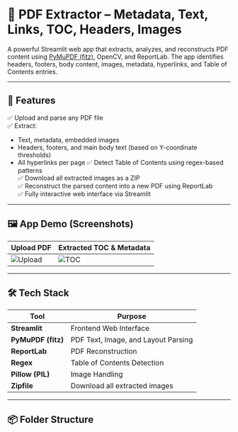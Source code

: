 # 📄 PDF Extractor – Metadata, Text, Links, TOC, Headers, Images

A powerful Streamlit web app that extracts, analyzes, and reconstructs PDF content using [PyMuPDF (fitz)](https://pymupdf.readthedocs.io/), OpenCV, and ReportLab. The app identifies headers, footers, body content, images, metadata, hyperlinks, and Table of Contents entries.

---

## 🚀 Features

✅ Upload and parse any PDF file  
✅ Extract:
- Text, metadata, embedded images
- Headers, footers, and main body text (based on Y-coordinate thresholds)
- All hyperlinks per page
✅ Detect Table of Contents using regex-based patterns  
✅ Download all extracted images as a ZIP  
✅ Reconstruct the parsed content into a new PDF using ReportLab  
✅ Fully interactive web interface via Streamlit

---

## 🖼 App Demo (Screenshots)

| Upload PDF | Extracted TOC & Metadata |
|------------|--------------------------|
| ![Upload](https://i.imgur.com/aUxO3Nl.png) | ![TOC](https://i.imgur.com/DzYOQvm.png) |

---

## 🛠 Tech Stack

| Tool | Purpose |
|------|---------|
| **Streamlit** | Frontend Web Interface |
| **PyMuPDF (fitz)** | PDF Text, Image, and Layout Parsing |
| **ReportLab** | PDF Reconstruction |
| **Regex** | Table of Contents Detection |
| **Pillow (PIL)** | Image Handling |
| **Zipfile** | Download all extracted images |

---

## 📦 Folder Structure

